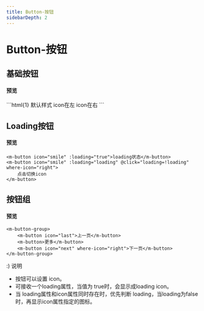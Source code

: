 ```yaml
---
title: Button-按钮
sidebarDepth: 2
---
```


# Button-按钮

## 基础按钮
#### 预览
<ClientOnly>
<button1-demo></button1-demo>
</ClientOnly>
```html{1}
<m-button>默认样式</m-button>
<m-button icon="aixin">icon在左</m-button>
<m-button icon="aixin" where-icon="right">icon在右</m-button>
```

## Loading按钮
#### 预览
<ClientOnly>
<button2-demo></button2-demo>
</ClientOnly>

```html{1}
<m-button icon="smile" :loading="true">loading状态</m-button>
<m-button icon="smile" :loading="loading" @click="loading=!loading" where-icon="right">
    点击切换icon
</m-button>
```
## 按钮组
#### 预览
<ClientOnly>
<button3-demo></button3-demo>
</ClientOnly>

```html{1}
<m-button-group>
    <m-button icon="last">上一页</m-button>
    <m-button>更多</m-button>
    <m-button icon="next" where-icon="right">下一页</m-button>
</m-button-group>
```

:) 说明 
+ 按钮可以设置 icon。 
+ 可接收一个loading属性，当值为 true时，会显示成loading icon。 
+ 当 loading属性和icon属性同时存在时，优先判断 loading，当loading为false时，再显示icon属性指定的图标。